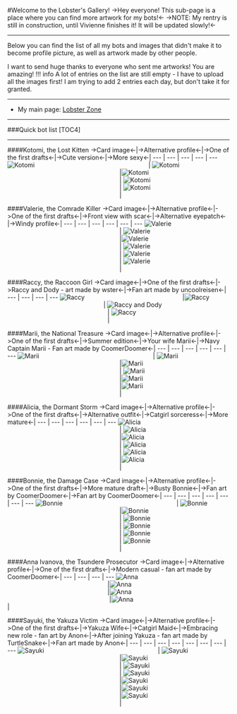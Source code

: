 #Welcome to the Lobster's Gallery!
->Hey everyone! This sub-page is a place where you can find more artwork for my bots!<-
->NOTE: My rentry is still in construction, until Vivienne finishes it! It will be updated slowly!<-
***
Below you can find the list of all my bots and images that didn't make it to become profile picture, as well as artwork made by other people.

I want to send huge thanks to everyone who sent me artworks! You are amazing!
!!! info
    A lot of entries on the list are still empty - I have to upload all the images first! I am trying to add 2 entries each day, but don't take it for granted.
***
- My main page: [Lobster Zone](https://rentry.org/lobsterchan)
***
###Quick bot list
[TOC4]
***

####Kotomi, the Lost Kitten
->Card image<-|->Alternative profile<-|->One of the first drafts<-|->Cute version<-|->More sexy<-|
--- | --- | --- | --- | ---
![Kotomi](https://files.catbox.moe/h1h1pq.png)                              | ![Kotomi](https://files.catbox.moe/ddxzg8.png)                              |![Kotomi](https://files.catbox.moe/2t779e.png)                              | ![Kotomi](https://files.catbox.moe/h8ua20.png)                              | ![Kotomi](https://files.catbox.moe/678tve.png)                              |

####Valerie, the Comrade Killer
->Card image<-|->Alternative profile<-|->One of the first drafts<-|->Front view with scar<-|->Alternative eyepatch<-|->Windy profile<-|
--- | --- | --- | --- | --- | ---
![Valerie](https://files.catbox.moe/g2c8nn.png)                              | ![Valerie](https://files.catbox.moe/xjo28w.png)                              |![Valerie](https://files.catbox.moe/ecdthm.png)                              | ![Valerie](https://files.catbox.moe/6myw4e.png)                              | ![Valerie](https://files.catbox.moe/ln8w18.png)                              | ![Valerie](https://files.catbox.moe/q3ra6g.png)                              |

####Raccy, the Raccoon Girl
->Card image<-|->One of the first drafts<-|->Raccy and Dody - art made by wster<-|->Fan art made by uncoolreisen<-|
--- | --- | --- | ---
![Raccy](https://files.catbox.moe/i39lsy.png)                          |![Raccy](https://files.catbox.moe/2932w8.png)                          | ![Raccy and Dody](https://files.catbox.moe/zbrdgc.png)                           | ![Raccy](https://files.catbox.moe/0y0l0z.png)                           |

####Marii, the National Treasure
->Card image<-|->Alternative profile<-|->One of the first drafts<-|->Summer edition<-|->Your wife Marii<-|->Navy Captain Marii - Fan art made by CoomerDoomer<-|
--- | --- | --- | --- | --- | ---
![Marii](https://files.catbox.moe/g2k59y.png)                              | ![Marii](https://files.catbox.moe/qm958o.png)                              |![Marii](https://files.catbox.moe/dz2pbx.png)                              | ![Marii](https://files.catbox.moe/y64v5m.png)                              |![Marii](https://files.catbox.moe/8qid42.png)                              |![Marii](https://files.catbox.moe/ls5ms9.png)                              |

####Alicia, the Dormant Storm
->Card image<-|->Alternative profile<-|->One of the first drafts<-|->Alternative outfit<-|->Catgirl sorceress<-|->More mature<-|
--- | --- | --- | --- | --- | ---
![Alicia](https://files.catbox.moe/f2f06l.png)                              | ![Alicia](https://files.catbox.moe/0go3ep.png)                              |![Alicia](https://files.catbox.moe/29iidi.png)                              | ![Alicia](https://files.catbox.moe/njvy44.png)                              | ![Alicia](https://files.catbox.moe/tlewg7.png)                              |![Alicia](https://files.catbox.moe/qg0r7h.png)                              |

####Bonnie, the Damage Case
->Card image<-|->Alternative profile<-|->One of the first drafts<-|->More mature draft<-|->Busty Bonnie<-|->Fan art by CoomerDoomer<-|->Fan art by CoomerDoomer<-|
--- | --- | --- | --- | --- | --- | ---
![Bonnie](https://files.catbox.moe/znoirz.png)                              | ![Bonnie](https://files.catbox.moe/m6lz7a.png)                              |![Bonnie](https://files.catbox.moe/y72gyt.png)                              | ![Bonnie](https://files.catbox.moe/ha6sqr.png)                              | ![Bonnie](https://files.catbox.moe/4ell5a.png)                              | ![Bonnie](https://files.catbox.moe/0mn4fa.png)                              | ![Bonnie](https://files.catbox.moe/i5l8s9.png)                              |

####Anna Ivanova, the Tsundere Prosecutor
->Card image<-|->Alternative profile<-|->One of the first drafts<-|->Modern casual - fan art made by CoomerDoomer<-|
--- | --- | --- | ---
![Anna](https://files.catbox.moe/7dpfng.png)                          |![Anna](https://files.catbox.moe/i72oa1.png)                           |![Anna](https://files.catbox.moe/4vbwc9.png)                            |![Anna](https://files.catbox.moe/43rv1z.png)                         |

####Sayuki, the Yakuza Victim
->Card image<-|->Alternative profile<-|->One of the first drafts<-|->Yakuza Wife<-|->Catgirl Maid<-|->Embracing new role - fan art by Anon<-|->After joining Yakuza - fan art made by TurtleSnake<-|->Fan art made by Anon<-|
--- | --- | --- | --- | --- | --- | --- | ---
![Sayuki](https://files.catbox.moe/7pe2u0.png)                              | ![Sayuki](https://files.catbox.moe/sd0bbq.png)                              |![Sayuki](https://files.catbox.moe/6bsahp.png)                              | ![Sayuki](https://files.catbox.moe/kbu4sy.png)                              | ![Sayuki](https://files.catbox.moe/6ct9fj.png)                              |![Sayuki](https://files.catbox.moe/rbw72u.png)                              |![Sayuki](https://files.catbox.moe/pg39ye.png)                              |![Sayuki](https://files.catbox.moe/6rq9l8.png)                              |